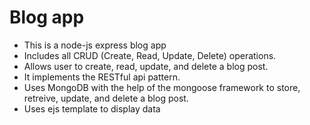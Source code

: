 # Blog app

- This is a node-js express blog app  
- Includes all CRUD (Create, Read, Update, Delete) operations.
- Allows user to create, read, update, and delete a blog post. 
- It implements the RESTful api pattern.
- Uses MongoDB with the help of the mongoose framework to store, retreive, update, and delete a blog post.
- Uses ejs template to display data